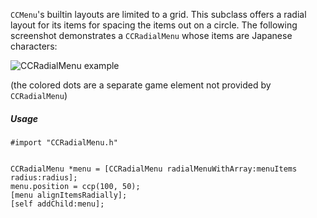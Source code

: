 `CCMenu`'s builtin layouts are limited to a grid. This subclass offers a radial layout for its items for spacing the items out on a circle. The following screenshot demonstrates a `CCRadialMenu` whose items are Japanese characters:

![CCRadialMenu example](http://rpglanguage.net/kanaswirl/img/CCRadialMenu.png)

(the colored dots are a separate game element not provided by `CCRadialMenu`)

##### Usage

    #import "CCRadialMenu.h"
    
    
    CCRadialMenu *menu = [CCRadialMenu radialMenuWithArray:menuItems radius:radius];
    menu.position = ccp(100, 50);
    [menu alignItemsRadially];
    [self addChild:menu];
